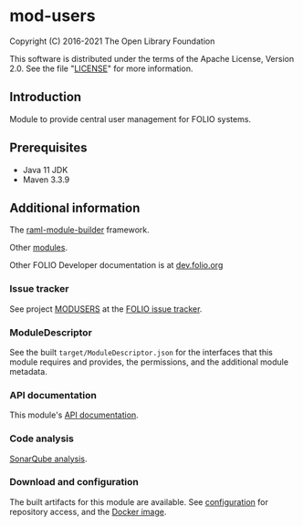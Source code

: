# mod-users

Copyright (C) 2016-2021 The Open Library Foundation

This software is distributed under the terms of the Apache License,
Version 2.0. See the file "[LICENSE](LICENSE)" for more information.

## Introduction

Module to provide central user management for FOLIO systems.

## Prerequisites

* Java 11 JDK
* Maven 3.3.9

## Additional information

The [raml-module-builder](https://github.com/folio-org/raml-module-builder) framework.

Other [modules](https://dev.folio.org/source-code/#server-side).

Other FOLIO Developer documentation is at [dev.folio.org](https://dev.folio.org/)

### Issue tracker

See project [MODUSERS](https://issues.folio.org/browse/MODUSERS)
at the [FOLIO issue tracker](https://dev.folio.org/guidelines/issue-tracker).

### ModuleDescriptor

See the built `target/ModuleDescriptor.json` for the interfaces that this module
requires and provides, the permissions, and the additional module metadata.

### API documentation

This module's [API documentation](https://dev.folio.org/reference/api/#mod-users).

### Code analysis

[SonarQube analysis](https://sonarcloud.io/dashboard?id=org.folio%3Amod-users).

### Download and configuration

The built artifacts for this module are available.
See [configuration](https://dev.folio.org/download/artifacts) for repository access,
and the [Docker image](https://hub.docker.com/r/folioorg/mod-users/).

